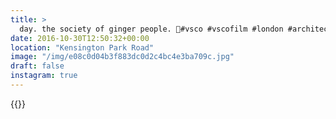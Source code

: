 ```yaml
---
title: >
  day. the society of ginger people. 🎃#vsco #vscofilm #london #architecture #symmetry
date: 2016-10-30T12:50:32+00:00
location: "Kensington Park Road"
image: "/img/e08c0d04b3f883dc0d2c4bc4e3ba709c.jpg"
draft: false
instagram: true
---
```


{{<photo src="/img/e08c0d04b3f883dc0d2c4bc4e3ba709c.jpg">}}
